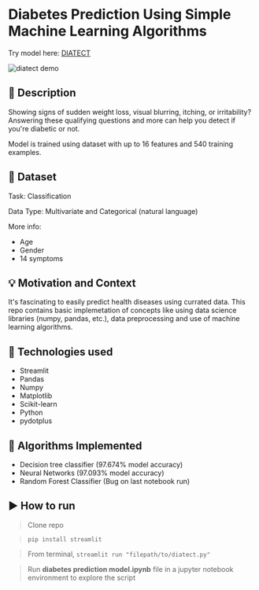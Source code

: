 # Diabetes Prediction Using Simple Machine Learning Algorithms
 
Try model here: [DIATECT](https://share.streamlit.io/tomisile/diabetes-detection/main/diatect.py)

![diatect demo](https://user-images.githubusercontent.com/75077076/160716396-887500ee-0002-4c6e-aeab-6a25338e6dcd.gif)

## 📜 Description
Showing signs of sudden weight loss, visual blurring, itching, or irritability? Answering these qualifying questions and more can help you detect if you're diabetic or not. 
 
Model is trained using dataset with up to 16 features and 540 training examples.

## 📓 Dataset
Task: Classification

Data Type: Multivariate and Categorical (natural language)

More info: 
* Age
* Gender
* 14 symptoms

## 💡 Motivation and Context
It's fascinating to easily predict health diseases using currated data. This repo contains basic implemetation of concepts like using data science libraries (numpy, pandas, etc.), data preprocessing and use of machine learning algorithms.
 
## 🧰 Technologies used
 * Streamlit
 * Pandas
 * Numpy
 * Matplotlib
 * Scikit-learn
 * Python
 * pydotplus

## 🔧 Algorithms Implemented
* Decision tree classifier (97.674% model accuracy)
* Neural Networks (97.093% model accuracy)
* Random Forest Classifier (Bug on last notebook run)

## ▶️ How to run
> Clone repo

> `pip install streamlit`

> From terminal, `streamlit run "filepath/to/diatect.py"`

> Run **diabetes prediction model.ipynb** file in a jupyter notebook environment to explore the script
